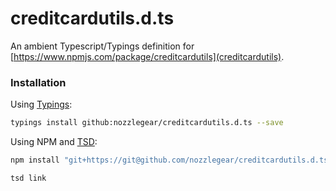 # creditcardutils.d.ts

An ambient Typescript/Typings definition for [https://www.npmjs.com/package/creditcardutils](creditcardutils).

### Installation

Using [Typings](https://github.com/typings/typings):

```bash
typings install github:nozzlegear/creditcardutils.d.ts --save
```

Using NPM and [TSD](https://github.com/Definitelytyped/tsd):

```bash
npm install "git+https://git@github.com/nozzlegear/creditcardutils.d.ts.git"

tsd link
```